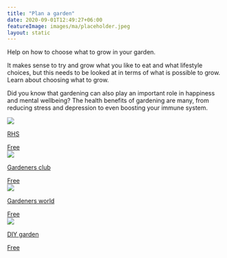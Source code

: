 ```yaml
---
title: "Plan a garden"
date: 2020-09-01T12:49:27+06:00
featureImage: images/ma/placeholder.jpeg
layout: static
---
```


Help on how to choose what to grow in your garden.

It makes sense to try and grow what you like to eat and what lifestyle choices, but this needs to be looked at in terms of what is possible to grow. Learn about choosing what to grow.

Did you know that gardening can also play an important role in happiness and mental wellbeing? The health benefits of gardening are many, from reducing stress and depression to even boosting your immune system.

<a class="ma-link" href="https://www.rhs.org.uk/Advice/Beginners-Guide/Allotment-basics/Choose-your-crops"><div class="ma-card"><div class="ma-icon"><img src ="/images/icon-check.png"/></div><div class="ma-name"><p>RHS</p></div><div class="ma-paid-text"><span>Free</span></div></div></a><a class="ma-link" href="https://www.gardeners-club.co.uk/"><div class="ma-card"><div class="ma-icon"><img src ="/images/icon-check.png"/></div><div class="ma-name"><p>Gardeners club</p></div><div class="ma-paid-text"><span>Free</span></div></div></a><a class="ma-link" href="https://www.gardenersworld.com/how-to/grow-plants/allotment-year-planner/"><div class="ma-card"><div class="ma-icon"><img src ="/images/icon-check.png"/></div><div class="ma-name"><p>Gardeners world</p></div><div class="ma-paid-text"><span>Free</span></div></div></a><a class="ma-link" href="https://diygarden.co.uk/gardening/starting-an-allotment"><div class="ma-card"><div class="ma-icon"><img src ="/images/icon-check.png"/></div><div class="ma-name"><p>DIY garden</p></div><div class="ma-paid-text"><span>Free</span></div></div></a>  

<br/><br/>






